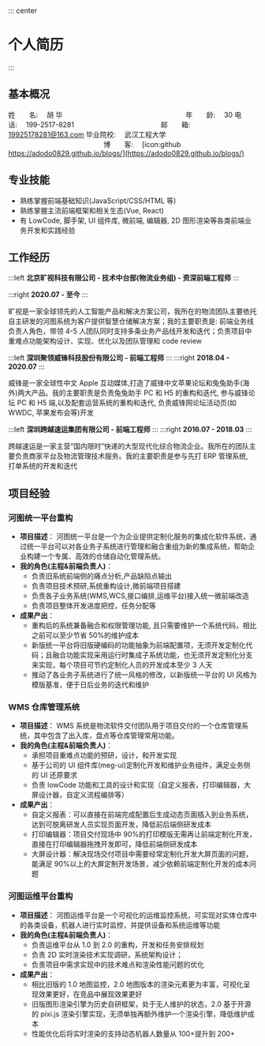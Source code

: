::: center

# 个人简历

:::

## 基本概况

姓&emsp;&emsp;名: &emsp;胡 华 &emsp;&emsp;&emsp;&emsp;&emsp;&emsp;&emsp;&emsp;&emsp;&emsp; &emsp;&emsp;&emsp;&emsp;&emsp;&emsp;&emsp; 年&emsp;&emsp;龄: &emsp;30
电&emsp;&emsp;话: &emsp;199-2517-8281 &emsp;&emsp;&emsp;&emsp;&emsp;&emsp;&emsp;&emsp;&emsp;&emsp;&emsp;&emsp; 邮&emsp;&emsp;箱:&emsp;19925178281@163.com
毕业院校: &emsp;武汉工程大学 &emsp;&emsp;&emsp;&emsp;&emsp;&emsp;&emsp;&emsp;&emsp;&emsp;&emsp;&emsp;&emsp; **&nbsp;** 博&emsp;&emsp;客:&emsp; [icon:github https://adodo0829.github.io/blogs/](https://adodo0829.github.io/blogs/)

## 专业技能

- 熟练掌握前端基础知识(JavaScript/CSS/HTML 等)
- 熟练掌握主流前端框架和相关生态(Vue, React)
- 有 LowCode, 脚手架, UI 组件库, 微前端, 编辑器, 2D 图形渲染等各类前端业务开发和实践经验

## 工作经历

:::left
**北京旷视科技有限公司 - 技术中台部(物流业务组) - 资深前端工程师**
:::

:::right
**2020.07 - 至今**
:::

旷视是一家全球领先的人工智能产品和解决方案公司，我所在的物流团队主要依托自主研发的河图系统为客户提供智慧仓储解决方案；我的主要职责是: 前端业务线负责人角色，带领 4-5 人团队同时支持多条业务产品线开发和迭代；负责项目中重难点功能架构设计、实现、优化以及团队管理和 code review

:::left
**深圳聚领威锋科技股份有限公司 - 前端工程师**
:::
:::right
**2018.04 - 2020.07**
:::

威锋是一家全球性中文 Apple 互动媒体,打造了威锋中文苹果论坛和兔兔助手(海外)两大产品。我的主要职责是负责兔兔助手 PC 和 H5 的重构和迭代, 参与威锋论坛 PC 和 H5 端,以及配套运营系统的重构和迭代, 负责威锋网论坛活动页(如 WWDC, 苹果发布会等)开发

:::left
**深圳跨越速运集团有限公司 - 前端工程师**
:::
:::right
**2016.07 - 2018.03**
:::

跨越速运是一家主营“国内限时”快递的大型现代化综合物流企业。我所在的团队主要负责商家平台及物流管理技术服务。我的主要职责是参与先打 ERP 管理系统, 打单系统的开发和迭代

## 项目经验

### 河图统一平台重构

- **项目描述**：
  河图统一平台是一个为企业提供定制化服务的集成化软件系统，通过统一平台可以对各业务子系统进行管理和融合重组为新的集成系统，帮助企业构建一个专属、高效的仓储自动化管理系统。
- **我的角色(主程&前端负责人)**：
  - 负责旧系统前端侧的痛点分析,产品缺陷点输出
  - 负责项目技术预研,系统重构设计,微前端项目搭建
  - 负责各子业务系统(WMS,WCS,接口编排,运维平台)接入统一微前端改造
  - 负责项目整体开发进度把控，任务分配等
- **成果产出**：
  - 重构后的系统兼备融合和权限管理功能, 且只需要维护一个系统代码，相比之前可以至少节省 50%的维护成本
  - 新版统一平台将旧版硬编码的功能抽象为前端配置项，无须开发定制化代码；且融合功能实现采用运行时集成子系统功能，也无须开发定制化分支来实现，每个项目可节约定制化人员的开发成本至少 3 人天
  - 推动了各业务子系统进行了统一风格的修改，以新版统一平台的 UI 风格为模版基准，便于日后业务的迭代和维护

### WMS 仓库管理系统

- **项目描述**：
  WMS 系统是物流软件交付团队用于项目交付的一个仓库管理系统，其中包含了出入库，盘点等仓库管理常用功能。
- **我的角色(主程&前端负责人)**：
  - 承担项目重难点功能的预研，设计，和开发实现
  - 基于公司的 UI 组件库(meg-ui)定制化开发和维护业务组件，满足业务侧的 UI 还原要求
  - 负责 lowCode 功能和工具的设计和实现（自定义报表，打印编辑器，大屏设计器，自定义流程编排等）
- **成果产出**：
  - 自定义报表：可以直接在前端完成配置后生成动态页面插入到业务系统，达到可脱离研发人员实现页面开发，降低前后端侧研发成本
  - 打印编辑器：项目交付现场中 90%的打印模版无需再让前端定制化开发，直接在打印编辑器拖拽开发即可，降低前端侧研发成本
  - 大屏设计器：解决现场交付项目中需要经常定制化开发大屏页面的问题，能满足 90%以上的大屏定制开发场景，减少依赖前端定制化开发的成本问题

### 河图运维平台重构

- **项目描述**：
  河图运维平台是一个可视化的运维监控系统，可实现对实体仓库中的各类设备，机器人进行实时监控，并提供设备和系统运维等功能
- **我的角色(主程&前端负责人)**：
  - 负责运维平台从 1.0 到 2.0 的重构，开发和任务安排规划
  - 负责 2D 实时渲染技术实现调研，系统架构设计；
  - 负责项目中需求实现中的技术难点和渲染性能问题的优化
- **成果产出**：
  - 相比旧版的 1.0 地图监控，2.0 地图版本的渲染元素更为丰富，可视化呈现效果更好，在竞品中展现效果更好
  - 旧版图形渲染引擎为历史自研框架，处于无人维护的状态，2.0 基于开源的 pixi.js 渲染引擎实现，无须单独再额外维护一个渲染引擎，降低维护成本
  - 性能优化后将实时渲染的支持动态机器人数量从 100+提升到 200+
